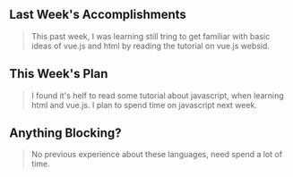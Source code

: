 ## Last Week's Accomplishments

> This past week, I was learning still tring to get familiar with basic ideas of vue.js and html 
> by reading the tutorial on vue.js websid.

## This Week's Plan

> I found it's helf to read some tutorial about javascript, when learning html and vue.js.
> I plan to spend time on javascript next week.

## Anything Blocking?

> No previous experience about these languages, need spend a lot of time.
